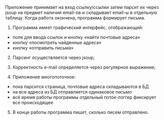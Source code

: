 

Приложение принимает на вход ссылку/ссылки затем парсит их через jsoup на предмет наличия email-ов и складывает email-ы 
в отдельную таблицу. Когда работа окончена, программа формирует письма.  

1. Программа имеет графический интерфейс, отображающий: 
- поле для ввода ссылок и кнопку «найти почтовые адреса» 
- кнопку «посмотреть найденные адреса»  
- кнопку «отправить письма»  

2. Парсинг осуществляется через jsoup; 
3. Корректность e-mail определяется через регулярное выражение;  

4. Приложение многопоточное: 
- пока парсится страница, почтовые адреса складываются в БД 
- на все адреса из БД отправляется одинаковое письмо 
- всё время работы программы отдельный поток-логгер фиксирует все происходящее  

5. В конце работы программа пишет, сколько писем отправлено.


